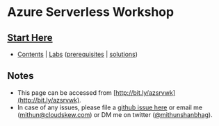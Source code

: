 # Azure Serverless Workshop

## [Start Here](https://github.com/mithunshanbhag/azure-serverless-workshop/projects/1)

* [Contents](https://github.com/mithunshanbhag/azure-serverless-workshop/projects/1) | [Labs](./labs) ([prerequisites](./lab-prerequisites.md) | [solutions](./code-samples))

## Notes

* This page can be accessed from [http://bit.ly/azsrvwk](http://bit.ly/azsrvwk).
* In case of any issues, please file a [github issue here](https://github.com/mithunshanbhag/azure-serverless-workshop/issues) or email me (mithun@cloudskew.com) or DM me on twitter ([@mithunshanbhag](https://twitter.com/MithunShanbhag)).




